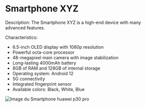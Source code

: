 # Smartphone XYZ

Description: The Smartphone XYZ is a high-end device with many advanced features.

Characteristics:
- 6.5-inch OLED display with 1080p resolution
- Powerful octa-core processor
- 48-megapixel main camera with image stabilization
- Long-lasting 4000mAh battery
- 8GB of RAM and 128GB of internal storage
- Operating system: Android 12
- 5G connectivity
- Integrated fingerprint sensor
- Available colors: Black, White, Blue

![Image du Smartphone huawei p30 pro]([lien-de-l-image-smartphone.jpg](https://www.1001coques.fr/285170-thickbox_default/coque-personnalisee-huawei-p30-pro.jpg))
